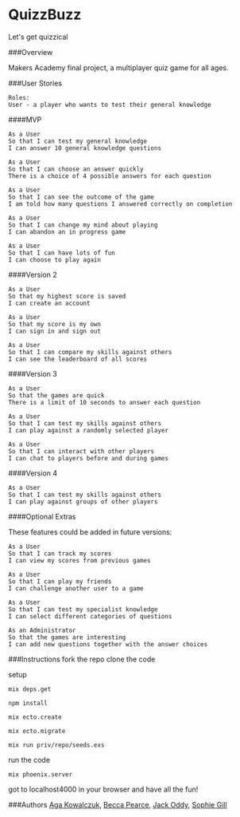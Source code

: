 # QuizzBuzz
Let's get quizzical

###Overview

Makers Academy final project, a multiplayer quiz game for all ages.

###User Stories

```
Roles:
User - a player who wants to test their general knowledge
```

####MVP

```
As a User
So that I can test my general knowledge
I can answer 10 general knowledge questions
```
```
As a User
So that I can choose an answer quickly
There is a choice of 4 possible answers for each question
```
```
As a User
So that I can see the outcome of the game
I am told how many questions I answered correctly on completion
```
```
As a User
So that I can change my mind about playing
I can abandon an in progress game
```
```
As a User
So that I can have lots of fun
I can choose to play again
```

####Version 2

```
As a User
So that my highest score is saved
I can create an account
```
```
As a User
So that my score is my own
I can sign in and sign out
```
```
As a User
So that I can compare my skills against others
I can see the leaderboard of all scores
```


####Version 3

```
As a User
So that the games are quick
There is a limit of 10 seconds to answer each question
```
```
As a User
So that I can test my skills against others
I can play against a randomly selected player
```
```
As a User
So that I can interact with other players
I can chat to players before and during games
```

####Version 4

```
As a User
So that I can test my skills against others
I can play against groups of other players
```



####Optional Extras

These features could be added in future versions:

```
As a User
So that I can track my scores
I can view my scores from previous games
```
```
As a User
So that I can play my friends
I can challenge another user to a game
```
```
As a User
So that I can test my specialist knowledge
I can select different categories of questions
```
```
As an Administrator
So that the games are interesting
I can add new questions together with the answer choices
```


###Instructions
fork the repo
clone the code

setup
```
mix deps.get
```
```
npm install
```
```
mix ecto.create
```
```
mix ecto.migrate
```
```
mix run priv/repo/seeds.exs
```

run the code

```
mix phoenix.server
```

got to localhost4000 in your browser and have all the fun!

###Authors
[Aga Kowalczuk](https://github.com/agakow), [Becca Pearce](https://github.com/beccapearce), [Jack Oddy](https://github.com/JackOddy), [Sophie Gill](https://github.com/soph-g)
